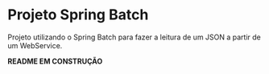 # Projeto Spring Batch 
Projeto utilizando o Spring Batch para fazer a leitura de um JSON a partir de um WebService.

**README EM CONSTRUÇÃO**
